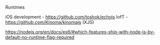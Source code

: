 Runtimes

iOS development - https://github.com/toshok/echojs
IofT - https://github.com/Kinoma/kinomajs (XJS)

https://nodejs.org/en/docs/es6/#which-features-ship-with-node-js-by-default-no-runtime-flag-required
